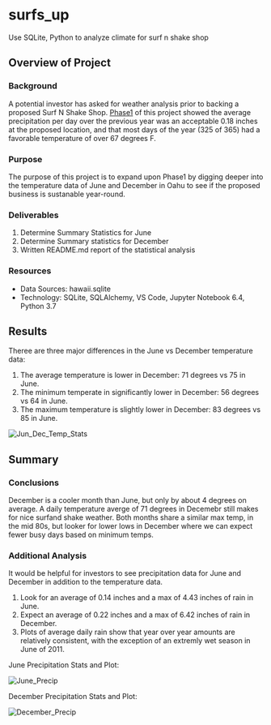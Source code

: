 # surfs_up
 Use SQLite, Python to analyze climate for surf n shake shop

## Overview of Project

### Background

A potential investor has asked for weather analysis prior to backing a proposed Surf N Shake Shop. [Phase1](https://github.com/aberloro/surfs_up/blob/main/Phase1/climate_analysis.ipynb) of this project showed the average precipitation per day over the previous year was an acceptable 0.18 inches at the proposed location, and that most days of the year (325 of 365) had a favorable temperature of over 67 degrees F. 

### Purpose
The purpose of this project is to expand upon Phase1 by digging deeper into the temperature data of June and December in Oahu to see if the proposed business is sustanable year-round. 

### Deliverables
  1. Determine Summary Statistics for June
  2. Determine Summary statistics for December
  3. Written README.md report of the statistical analysis

### Resources
 - Data Sources: hawaii.sqlite
 - Technology: SQLite, SQLAlchemy, VS Code, Jupyter Notebook 6.4, Python 3.7

 ## Results
 Theree are three major differences in the June vs December temperature data:
   1. The average temperature is lower in December: 71 degrees vs 75 in June.
   2. The minimum temperate in significantly lower in December: 56 degrees vs 64 in June.
   3. The maximum temperature is slightly lower in December: 83 degrees vs 85 in June.

   ![Jun_Dec_Temp_Stats](https://user-images.githubusercontent.com/93740725/154869183-5673da73-d0b0-4fce-89f0-1b3dac30ad9a.png)


 ## Summary
 ### Conclusions
December is a cooler month than June, but only by about 4 degrees on average.  A daily temperature averge of 71 degrees in Decemebr still makes for nice surfand shake weather.  Both months share a similar max temp, in the mid 80s, but looker for lower lows in December where we can expect fewer busy days based on minimum temps.

 ### Additional Analysis
It would be helpful for investors to see precipitation data for June and December in addition to the temperature data.  

  1. Look for an average of 0.14 inches and a max of 4.43 inches of rain in June.
  2. Expect an average of 0.22 inches and a max of 6.42 inches of rain in December. 
  3. Plots of average daily rain show that year over year amounts are relatively consistent, with the exception of an extremly wet season in June of 2011. 

June Precipitation Stats and Plot:

![June_Precip](https://user-images.githubusercontent.com/93740725/154869217-4a3b4123-c19c-4aa6-95a0-c86403fe3a51.png)


December Precipitation Stats and Plot:

![December_Precip](https://user-images.githubusercontent.com/93740725/154869235-57443ba1-7469-4f3e-a792-c27be8e4794b.png)
